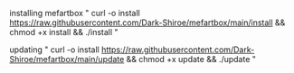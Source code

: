 installing mefartbox
"
curl -o install https://raw.githubusercontent.com/Dark-Shiroe/mefartbox/main/install && chmod +x install && ./install
"



updating
"
curl -o install https://raw.githubusercontent.com/Dark-Shiroe/mefartbox/main/update && chmod +x update && ./update
"
